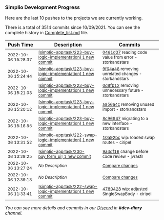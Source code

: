 
### Simplio Development Progress

Here are the last 10 pushes to the projects we are currently working.

There is a total of 3514 commits since 10/09/2021. You can see the complete history in
 [Complete_list.md](Complete_list.md) file.

| Push Time | Description | Commits |
| --- | --- | --- |
| <sub>2022-10-06 15:28:37</sub> | <sub>[[simplio-app:task/223\-buy\-logic\-implementation] 1 new commit](https://github.com/SimplioOfficial/simplio-app/commit/0461d371c0259f4035405e066d65f11344764f5f)</sub> | <sub>[0461d37](https://github.com/SimplioOfficial/simplio-app/commit/0461d371c0259f4035405e066d65f11344764f5f) reading code value from error - storkandstars</sub> |
| <sub>2022-10-06 15:24:44</sub> | <sub>[[simplio-app:task/223\-buy\-logic\-implementation] 1 new commit](https://github.com/SimplioOfficial/simplio-app/commit/9f64a4864ca8863697e3e5a67e40c471edd1fa57)</sub> | <sub>[9f64a48](https://github.com/SimplioOfficial/simplio-app/commit/9f64a4864ca8863697e3e5a67e40c471edd1fa57) removing unrelated changes - storkandstars</sub> |
| <sub>2022-10-06 15:21:03</sub> | <sub>[[simplio-app:task/223\-buy\-logic\-implementation] 1 new commit](https://github.com/SimplioOfficial/simplio-app/commit/0d8fb128763eb9803afbcea6b5bceb305d3232f1)</sub> | <sub>[0d8fb12](https://github.com/SimplioOfficial/simplio-app/commit/0d8fb128763eb9803afbcea6b5bceb305d3232f1) removing unnecessary future - storkandstars</sub> |
| <sub>2022-10-06 15:20:12</sub> | <sub>[[simplio-app:task/223\-buy\-logic\-implementation] 1 new commit](https://github.com/SimplioOfficial/simplio-app/commit/a956a4c57caf02c6d56c10afe62ee4f5f5e1e120)</sub> | <sub>[a956a4c](https://github.com/SimplioOfficial/simplio-app/commit/a956a4c57caf02c6d56c10afe62ee4f5f5e1e120) removing unused import - storkandstars</sub> |
| <sub>2022-10-06 15:16:55</sub> | <sub>[[simplio-app:task/223\-buy\-logic\-implementation] 1 new commit](https://github.com/SimplioOfficial/simplio-app/commit/8c9694717258d26f476479a831add9171d5d45f6)</sub> | <sub>[8c96947](https://github.com/SimplioOfficial/simplio-app/commit/8c9694717258d26f476479a831add9171d5d45f6) migrating to a new interface - storkandstars</sub> |
| <sub>2022-10-06 13:31:52</sub> | <sub>[[simplio-app:task/222\-swap\-logic\-implementation] 1 new commit](https://github.com/SimplioOfficial/simplio-app/commit/10a92bc75ce17bd2b9e61b27ce7d715f9456daea)</sub> | <sub>[10a92bc](https://github.com/SimplioOfficial/simplio-app/commit/10a92bc75ce17bd2b9e61b27ce7d715f9456daea) wip: loaded swap routes - ciripel</sub> |
| <sub>2022-10-06 13:28:25</sub> | <sub>[[simplio-app:task/230\-buy\_form\_ui] 1 new commit](https://github.com/SimplioOfficial/simplio-app/commit/9a3df1691212197845e53a1887dac59a9fef84a8)</sub> | <sub>[9a3df16](https://github.com/SimplioOfficial/simplio-app/commit/9a3df1691212197845e53a1887dac59a9fef84a8) change before code review - jvrastil</sub> |
| <sub>2022-10-06 13:27:24</sub> | <sub>_No Description_</sub> | <sub>[Compare changes](https://github.com/SimplioOfficial/simplio-app/compare/d8167627d2f9...c9f6a3c164b6)</sub> |
| <sub>2022-10-06 12:39:13</sub> | <sub>_No Description_</sub> | <sub>[Compare changes](https://github.com/SimplioOfficial/simplio-app/compare/cbc016ab7c8b...d8167627d2f9)</sub> |
| <sub>2022-10-06 11:33:41</sub> | <sub>[[simplio-app:task/222\-swap\-logic\-implementation] 1 new commit](https://github.com/SimplioOfficial/simplio-app/commit/47804280bb181b510f157a20a8cddf5417cf192e)</sub> | <sub>[4780428](https://github.com/SimplioOfficial/simplio-app/commit/47804280bb181b510f157a20a8cddf5417cf192e) wip: adjusted SingleSwapBody - ciripel</sub> |

_You can see more details and commits in our [Discord](https://discord.gg/aKhjuwZmdP) in **#dev-diary** channel._
